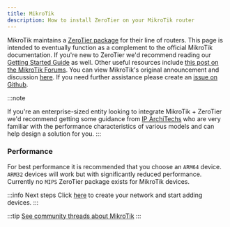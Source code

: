 ```yaml
---
title: MikroTik
description: How to install ZeroTier on your MikroTik router
---
```


MikroTik maintains a [ZeroTier package](https://help.mikrotik.com/docs/display/ROS/ZeroTier) for their line of routers. This page is intended to eventually function as a complement to the official MikroTik documentation. If you're new to ZeroTier we'd recommend reading our [Getting Started Guide](https://zerotier.atlassian.net/wiki/spaces/SD/pages/8454145/Getting+Started+with+ZeroTier) as well. Other useful resources include [this post on the MikroTik Forums](https://forum.mikrotik.com/viewtopic.php?p=935058&hilit=zerotier#p914222). You can view MikroTik's original announcement and discussion [here](https://forum.mikrotik.com/viewtopic.php?f=1&t=178063). If you need further assistance please create an [issue on Github](https://github.com/zerotier/ZeroTierOne/issues?q=is%3Aissue+mikrotik).

:::note

If you're an enterprise-sized entity looking to integrate MikroTik + ZeroTier we'd recommend getting some guidance from [IP ArchiTechs](https://iparchitechs.com/ecosystem/mikrotik-network-consulting) who are very familiar with the performance characteristics of various models and can help design a solution for you.
:::

### Performance

For best performance it is recommended that you choose an `ARM64` device. `ARM32` devices will work but with significantly reduced performance. Currently no `MIPS` ZeroTier package exists for MikroTik devices.

:::info Next steps
Click [here](/start/) to create your network and start adding devices.
:::

:::tip
[See community threads about MikroTik](https://discuss.zerotier.com/search?q=mikrotik)
:::